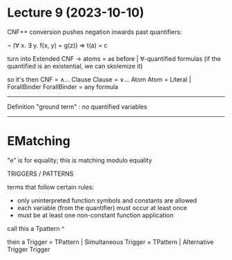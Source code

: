 # Lecture 9 (2023-10-10)

CNF++ conversion pushes negation inwards past quantifiers:

¬ (∀ x. ∃ y. f(x, y) = g(z)) => t(a) = c

turn into Extended CNF
-> atoms = as before
         | ∀-quantified formulas
         (if the quantified is an existential, we can skolemize it)


so it's then
    CNF    = ∧... Clause
    Clause = ∨... Atom
    Atom   = Literal
           | ForallBinder
    ForallBinder = any formula

---

Definition "ground term"
: no quantified variables

---

# EMatching
"e" is for equality; this is matching modulo equality

TRIGGERS / PATTERNS

terms that follow certain rules:
  - only uninterpreted function symbols and constants are allowed
  - each variable (from the quantifier) must occur at least once
  - must be at least one non-constant function application

call this a Tpattern ^

then a
  Trigger = TPattern
          | Simultaneous Trigger × TPattern
          | Alternative Trigger Trigger

